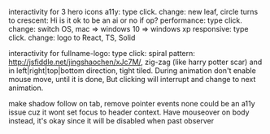 interactivity for 3 hero icons
a11y: type click. change: new leaf, circle turns to crescent: Hi is it ok to be an ai or no if op?
performance: type click. change: switch OS, mac => windows 10 => windows xp
responsive: type click. change: logo to React, TS, Solid

interactivity for fullname-logo: type click: spiral pattern: http://jsfiddle.net/jingshaochen/xJc7M/, zig-zag (like harry potter scar) and in left|right|top|bottom direction, tight tiled. During animation don't enable mouse move, until it is done, But clicking will interrupt and change to next animation.

make shadow follow on tab, remove pointer events none could be an a11y issue cuz it wont set focus to header context. Have mouseover on body instead, it's okay since it will be disabled when past observer
